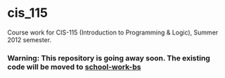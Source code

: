# cis_115
Course work for CIS-115 (Introduction to Programming & Logic), Summer 2012 semester.

### Warning: This repository is going away soon. The existing code will be moved to [school-work-bs](https://github.com/slabby-tackler/school-work-bs)
